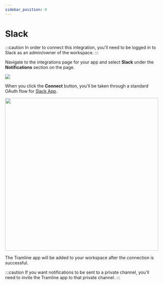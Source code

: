 ```yaml
---
sidebar_position: 0
---
```


# Slack

:::caution
In order to connect this integration, you'll need to be logged in to Slack as an admin/owner of the workspace.
:::

Navigate to the integrations page for your app and select __Slack__ under the __Notifications__ section on the page.

![](/img/notification-integration.png)

When you click the __Connect__ button, you'll be taken through a standard OAuth flow for [Slack App](https://api.slack.com/authentication/oauth-v2).

<img height="500" src="/img/connect-slack.png" width="500"/>

The Tramline app will be added to your workspace after the connection is successful.

:::caution
If you want notifications to be sent to a private channel, you'll need to invite the Tramline app to that private channel.
:::
